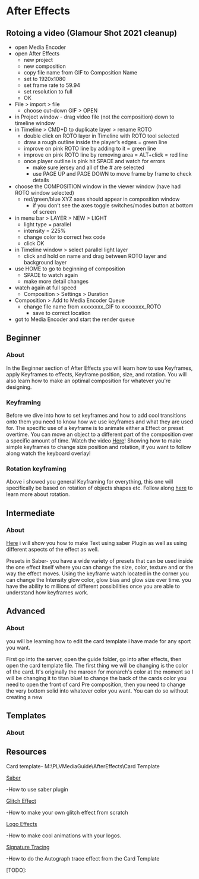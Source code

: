 After Effects
=============

Rotoing a video (Glamour Shot 2021 cleanup)
-------------------------------------------

*   open Media Encoder
*   open After Effects
    *   new project
    *   new composition
    *   copy file name from GIF to Composition Name
    *   set to 1920x1080
    *   set frame rate to 59.94
    *   set resolution to full
    *   OK
*   File > import > file
    *   choose cut-down GIF > OPEN
*   in Project window - drag video file (not the composition) down to timeline window
*   in Timeline > CMD+D to duplicate layer > rename ROTO
    *   double click on ROTO layer in Timeline with ROTO tool selected
    *   draw a rough outline inside the player’s edges = green line
    *   improve on pink ROTO line by adding to it = green line
    *   improve on pink ROTO line by removing area = ALT+click = red line
    *   once player outline is pink hit SPACE and watch for errors
        *   make sure jersey and all of the # are selected
        *   use PAGE UP and PAGE DOWN to move frame by frame to check details
*   choose the COMPOSITION window in the viewer window (have had ROTO window selected)
    *   red/green/blue XYZ axes should appear in composition window
        *   if you don’t see the axes toggle switches/modes button at bottom of screen
*   in menu bar > LAYER > NEW > LIGHT
    *   light type = parallel
    *   intensity = 225%
    *   change color to correct hex code
    *   click OK
*   in Timeline window > select parallel light layer
    *   click and hold on name and drag between ROTO layer and background layer
*   use HOME to go to beginning of composition
    *   SPACE to watch again
    *   make more detail changes
*   watch again at full speed
    *   Composition > Settings > Duration
*   Composition > Add to Media Encoder Queue
    *   change file name from xxxxxxxx\_GIF to xxxxxxxx\_ROTO
        *   save to correct location
*   got to Media Encoder and start the render queue

Beginner
--------

### About

In the Beginner section of After Effects you will learn how to use Keyframes, apply Keyframes to effects, Keyframe position, size, and rotation. You will also learn how to make an optimal composition for whatever you're designing.

### Keyframing

Before we dive into how to set keyframes and how to add cool transitions onto them you need to know how we use keyframes and what they are used for. The specific use of a keyframe is to animate either a Effect or preset overtime. You can move an object to a different part of the composition over a specific amount of time. Watch the video [Here](https://www.google.com/url?q=https://drive.google.com/file/d/16FxaEFOHqL3FkwYwj78kSPjlF4RKJTjf/view?usp%3Dsharing&sa=D&source=editors&ust=1646791610839672&usg=AOvVaw1ypUGofMe-7QI_L27I5LBr)! Showing how to make simple keyframes to change size position and rotation, if you want to follow along watch the keyboard overlay!

### Rotation keyframing

Above i showed you general Keyframing for everything, this one will specifically be based on rotation of objects shapes etc. Follow along [here](https://www.google.com/url?q=https://drive.google.com/file/d/1N0ZW3AjIYJMnCPE4o-1nEFk68wbwPvAM/view?usp%3Dsharing&sa=D&source=editors&ust=1646791610840577&usg=AOvVaw2EpuM7MgIFFJAp3HSkgDRI) to learn more about rotation.

Intermediate
------------

### About

[Here](https://www.google.com/url?q=https://drive.google.com/file/d/12H3kdSekXKsddSTmfBt0R3vQ9IlrQI4z/view?usp%3Dsharing&sa=D&source=editors&ust=1646791610841120&usg=AOvVaw01UnNPjtej_zOmSa6Mel0v) i will show you how to make Text using saber Plugin as well as using different aspects of the effect as well.

Presets in Saber- you have a wide variety of presets that can be used inside the one effect itself where you can change the size, color, texture and or the way the effect moves. Using the keyframe watch located in the corner you can change the Intensity glow color, glow bias and glow size over time. you have the ability to millions of different possibilities once you are able to understand how keyframes work.

Advanced
--------

### About

you will be learning how to edit the card template i have made for any sport you want.

First go into the server, open the guide folder, go into after effects, then open the card template file. The first thing we will be changing is the color of the card. It's originally the maroon for monarch's color at the moment so I will be changing it to titan blue! to change the back of the cards color you need to open the front of card Pre composition, then you need to change the very bottom solid into whatever color you want. You can do so without creating a new

Templates
---------

### About

Resources
---------

Card template- M:\\PLVMediaGuide\\AfterEffects\\Card Template

[Saber](https://www.google.com/url?q=https://www.youtube.com/watch?v%3DJ_oT9erINxA&sa=D&source=editors&ust=1646791610842293&usg=AOvVaw3JHcekuWHrM15OYRILqNQU)

\-How to use saber plugin

[Glitch Effect](https://www.google.com/url?q=https://www.youtube.com/watch?v%3Dg99TD5ZTKEg&sa=D&source=editors&ust=1646791610842679&usg=AOvVaw32t3oLZIrDRgrvRKHjT2wv)

\-How to make your own glitch effect from scratch

[Logo Effects](https://www.google.com/url?q=https://www.youtube.com/watch?v%3Dq6TMY76KPX8&sa=D&source=editors&ust=1646791610843020&usg=AOvVaw3h9a1wjpcHWVvCAq7dIEc-)

\-How to make cool animations with your logos.

[Signature Tracing](https://www.google.com/url?q=https://www.youtube.com/watch?v%3DrUyTt2d3MIA&sa=D&source=editors&ust=1646791610843377&usg=AOvVaw1b1jhHK3OHfFKRBaZq4e7k)

\-How to do the Autograph trace effect from the Card Template

\[TODO\]: